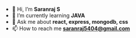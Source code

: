 
- 👋 Hi, I’m **Saranraj S**
- 🌱 I’m currently learning **JAVA**
- 💬 Ask me about **react, express, mongodb, css**
- 📫 How to reach me **saranraj5404@gmail.com**
